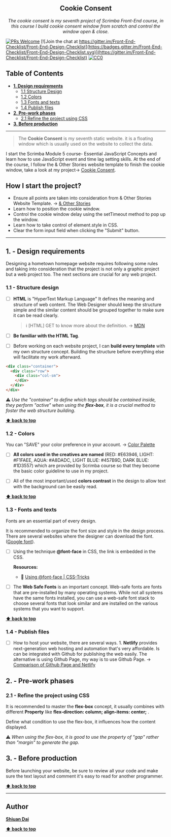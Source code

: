 <h2 align="center">Cookie Consent</h2>

<p align="center">
  <em> The cookie consent is my seventh project of Scrimba Front-End course, in this course I build cookie consent window from scratch and control the window open & close.</em>
</p>

[![PRs Welcome](https://img.shields.io/badge/PRs-welcome-brightgreen.svg)](http://makeapullrequest.com) [![Join the chat at https://gitter.im/Front-End-Checklist/Front-End-Design-Checklist](https://badges.gitter.im/Front-End-Checklist/Front-End-Design-Checklist.svg)](https://gitter.im/Front-End-Checklist/Front-End-Design-Checklist) [![CC0](https://img.shields.io/badge/license-CC0-green.svg)](https://creativecommons.org/publicdomain/zero/1.0/)

## Table of Contents
* **[1. Design requirements](#1---design-requirements)**
	* [1.1 Structure Design](#11---grid-system)
	* [1.2 Colors](#12---colors)
	* [1.3 Fonts and texts](#13---fonts-and-texts)
	* [1.4 Publish files](#14---publish-files)
* **[2. Pre-work phases](#2---pre-work-phases)**
	* [2.1 Refine the project using CSS](#21---refine-the-project-using-CSS)
* **[3. Before production](#3---before-production)**

---

> The **Cookie Consent** is my seventh static website. it is a floating window which is usually used on the website to collect the data. 

I start the Scrimba Module 5 course- Essential JavaScript Concepts and learn how to use JavaScript event and time lag setting skills. At the end of the course, I follow the & Other Stories website template to finish the cookie window, take a look at my project→ [Cookie Consent](https://shiuandai.github.io/Cookie-Consent/).

## How I start the project?

* Ensure all points are taken into consideration from & Other Stories Website Template. → [& Other Stories](https://www.stories.com/en/index.html)
* Learn how to position the cookie window.
* Control the cookie window delay using the setTimeout method to pop up the window.
* Learn how to take control of element.style in CSS.
* Clear the form input field when clicking the "Submit" button.

---

## 1. - Design requirements

Designing a hometown homepage website requires following some rules and taking into consideration that the project is not only a graphic project but a web project too. The next sections are crucial for any web project.

### 1.1 - Structure design

* [ ] **HTML** is "HyperText Markup Language" It defines the meaning and structure of web content. The Web Designer should keep the structure simple and the similar content should be grouped together to make sure it can be read clearly.
	> ℹ️ [HTML] GET to know more about the definition. → [MDN](https://developer.mozilla.org/en-US/docs/Web/HTML)

* [ ] **Be familiar with the HTML Tag**. 
* [ ] Before working on each website project, I can **build every template** with my own structure concept. Building the structure before everything else will facilitate my work afterward.

```html
<div class="container">
  <div class="row">
    <div class="col-sm">
    </div>
  </div>
</div>
```

⚠️ *Use the "container" to define which tags should be contained inside, they perform "active" when using the **flex-box**, it is a crucial method to foster the web structure building.* 

**[⬆ back to top](#table-of-contents)**

### 1.2 - Colors

You can "SAVE" your color preference in your account. → [Color Palette](https://scrimba.com/links/hometown-palette)

* [ ] **All colors used in the creatives are named** (RED: #E63946, LIGHT: #F1FAEE, AQUA: #A8DADC, LIGHT BLUE: #457B9D, DARK BLUE: #1D3557) which are provided by Scrimba course so that they become the basic color guideline to use in my project.

* [ ] All of the most important/used **colors contrast** in the design to allow text with the background can be easily read.

**[⬆ back to top](#table-of-contents)**

### 1.3 - Fonts and texts

Fonts are an essential part of every design.

It is recommended to organize the font size and style in the design process. There are several websites where the designer can download the font. ([Google font](https://fonts.google.com/)).

* [ ] Using the technique **@font-face** in CSS, the link is embedded in the CSS. 

  __Resources:__
	* 📖 [Using @font-face | CSS-Tricks](https://css-tricks.com/snippets/css/using-font-face/)

* [ ] The **Web Safe Fonts** is an important concept. Web-safe fonts are fonts that are pre-installed by many operating systems. While not all systems have the same fonts installed, you can use a web-safe font stack to choose several fonts that look similar and are installed on the various systems that you want to support.

**[⬆ back to top](#table-of-contents)**


### 1.4 - Publish files

* [ ] How to host your website, there are several ways. 1. **Netlify** provides next-generation web hosting and automation that's very affordable. Is can be integrated with Github for publishing the web easily. The alternative is using Github Page, my way is to use Github Page. → [Comparison of Github Page and Netlify](https://www.freecodecamp.org/news/publish-your-website-netlify-github/) 

## 2. - Pre-work phases

### 2.1 - Refine the project using CSS

It is recommended to master the **flex-box** concept, it usually combines with different **Property** like **flex-direction: column; align-items: center;** .

Define what condition to use the flex-box, it influences how the content displayed.

⚠️ *When using the flex-box, it is good to use the property of "gap" rather than "margin" to generate the gap.*

## 3. - Before production

Before launching your website, be sure to review all your code and make sure the text layout and comment it's easy to read for another programmer.

**[⬆ back to top](#table-of-contents)**

---

## Author

**[Shiuan Dai](https://www.linkedin.com/in/shiuandai/)**

**[⬆ back to top](#table-of-contents)**


[6]:	https://guideguide.me/
[7]:	https://www.sketchapp.com/docs/canvas/rulers-guides-grids/
[8]:	https://getbootstrap.com/docs/4.0/layout/grid/
[9]:	http://flexboxgrid.com/
[10]: https://css-tricks.com/dont-overthink-it-grids/
[11]:	https://www.lifewire.com/aco-file-2619477
[16]:	http://bradfrost.com/blog/post/atomic-web-design/
[22]:	https://js.libhunt.com/
[23]:	https://bestof.js.org/
[28]:	https://gitter.im/Front-End-Checklist/Front-End-Design-Checklist
